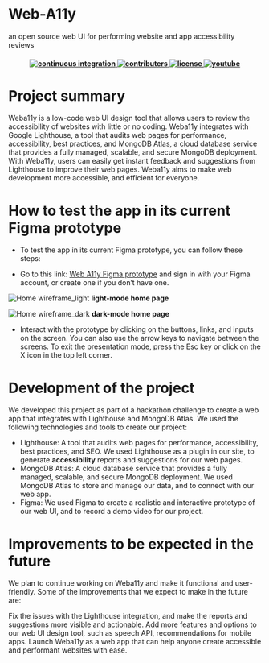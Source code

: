 # Web-A11y
an open source web UI for performing website and app accessibility reviews

<h4 align="center">
  <a href="https://github.com/dottymatrix/WebA11y/actions/workflows/ci.yml">
    <img src="https://img.shields.io/github/actions/workflow/status/amplication/amplication/ci.yml?branch=master&label=pipeline&style=flat-square" alt="continuous integration">
  </a>
  <a href="https://github.com/dottymatrix/WebA11y/graphs/contributors">
    <img src="https://img.shields.io/github/contributors-anon/amplication/amplication?color=yellow&style=flat-square" alt="contributers">
  </a>
  <a href="https://opensource.org/licenses/Apache-2.0">
    <img src="https://img.shields.io/badge/apache%202.0-blue.svg?style=flat-square&label=license" alt="license">
  </a>
  <a href="https://www.youtube.com/c/Amplicationcomhttps://www.youtube.com/@dottymatrix/videos">
    <img src="https://img.shields.io/badge/youtube-d95652.svg?style=flat-square&" alt="youtube">
  </a>
</h4>

# Project summary
Weba11y is a low-code web UI design tool that allows users to review the accessibility of websites with little or no coding. Weba11y integrates with Google Lighthouse, a tool that audits web pages for performance, accessibility, best practices, and MongoDB Atlas, a cloud database service that provides a fully managed, scalable, and secure MongoDB deployment. With Weba11y, users can easily get instant feedback and suggestions from Lighthouse to improve their web pages. Weba11y aims to make web development more accessible, and efficient for everyone.

# How to test the app in its current Figma prototype
- To test the app in its current Figma prototype, you can follow these steps:

- Go to this link: <a href="https://www.figma.com/proto/dP4GFkxhqALtqqzypZgWKc/WebA11y?page-id=1%3A31&type=design&node-id=9-2&viewport=585%2C7%2C0.11&t=PQoscQ1HO8oPrWpF-1&scaling=contain&starting-point-node-id=9%3A2&mode=design">Web A11y Figma prototype</a> and sign in with your Figma account, or create one if you don’t have one.

![Home wireframe_light](https://github.com/dottymatrix/Web-A11y/assets/102636953/d5f17083-7178-433a-8f9f-6ec2128b8168)
**light-mode home page**

![Home wireframe_dark](https://github.com/dottymatrix/Web-A11y/assets/102636953/caa1a075-9674-4e14-a89c-f3753fed7c6f)
**dark-mode home page**

- Interact with the prototype by clicking on the buttons, links, and inputs on the screen. You can also use the arrow keys to navigate between the screens.
To exit the presentation mode, press the Esc key or click on the X icon in the top left corner.

# Development of the project
We developed this project as part of a hackathon challenge to create a web app that integrates with Lighthouse and MongoDB Atlas. We used the following technologies and tools to create our project:
- Lighthouse: A tool that audits web pages for performance, accessibility, best practices, and SEO. We used Lighthouse as a plugin in our site, to generate **accessibility** reports and suggestions for our web pages.
- MongoDB Atlas: A cloud database service that provides a fully managed, scalable, and secure MongoDB deployment. We used MongoDB Atlas to store and manage our data, and to connect with our web app.
- Figma: We used Figma to create a realistic and interactive prototype of our web UI, and to record a demo video for our project.

# Improvements to be expected in the future
We plan to continue working on Weba11y and make it functional and user-friendly. Some of the improvements that we expect to make in the future are:

Fix the issues with the Lighthouse integration, and make the reports and suggestions more visible and actionable.
Add more features and options to our web UI design tool, such as speech API, recommendations for mobile apps.
Launch Weba11y as a web app that can help anyone create accessible and performant websites with ease.
